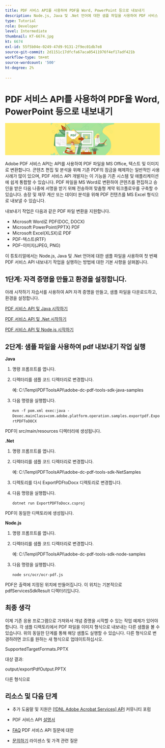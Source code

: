 ```yaml
---
title: PDF 서비스 API를 사용하여 PDF을 Word, PowerPoint 등으로 내보내기
description: Node.js, Java 및 .Net 언어에 대한 샘플 파일을 사용하여 PDF 서비스 API 내보내기 작업을 실행하는 방법을 알아봅니다
type: Tutorial
role: Developer
level: Intermediate
thumbnail: KT-6674.jpg
kt: 6674
exl-id: 55f5b04e-0249-47d9-9131-2f9ec01db7e8
source-git-commit: 2d1151c17dfcfa67aca05411976f4ef17adf421b
workflow-type: tm+mt
source-wordcount: '500'
ht-degree: 2%

---
```


# PDF 서비스 API를 사용하여 PDF을 Word, PowerPoint 등으로 내보내기

![PDF 메인 이미지 만들기](assets/ExportPDF_hero.jpg)

Adobe PDF 서비스 API는 API를 사용하여 PDF 파일을 MS Office, 텍스트 및 이미지로 변환합니다. 콘텐츠 편집 및 분석을 위해 기존 PDF의 잠금을 해제하는 일반적인 사용 사례가 많이 있으며, PDF 서비스 API 개발자는 이 기능을 기존 시스템 및 애플리케이션에 쉽게 통합할 수 있습니다. PDF 파일을 MS Word로 변환하여 콘텐츠를 편집하고 승인을 받은 다음 나중에 서명을 받기 위해 전송하여 맞춤형 계약 워크플로우를 구축할 수 있습니다. 송장 및 재무 계산 또는 데이터 분석을 위해 PDF 컨텐츠를 MS Excel 형식으로 내보낼 수 있습니다.

내보내기 작업은 다음과 같은 PDF 파일 변환을 지원합니다.

* Microsoft Word로 PDF(DOC, DOCX)
* Microsoft PowerPoint(PPTX) PDF
* Microsoft Excel(XLSX)로 PDF
* PDF-텍스트(RTF)
* PDF-이미지(JPEG, PNG)

이 튜토리얼에서는 Node.js, Java 및 .Net 언어에 대한 샘플 파일을 사용하여 첫 번째 PDF 서비스 API 내보내기 작업을 실행하는 방법에 대한 기본 사항을 살펴봅니다.

## 1단계: 자격 증명을 만들고 환경을 설정합니다.

아래 시작하기 자습서를 사용하여 API 자격 증명을 만들고, 샘플 파일을 다운로드하고, 환경을 설정합니다.

[PDF 서비스 API 및 Java 시작하기](gettingstartedjava.md)

[PDF 서비스 API 및 .Net 시작하기](gettingstartednet.md)

[PDF 서비스 API 및 Node.js 시작하기](createpdffromhtml.md)

## 2단계: 샘플 파일을 사용하여 pdf 내보내기 작업 실행

**Java**

1. 명령 프롬프트를 엽니다.

1. 디렉터리를 샘플 코드 디렉터리로 변경합니다.

   예: C:\Temp\PDFToolsAPI\adobe-dc-pdf-tools-sdk-java-samples

1. 다음 명령을 실행합니다.

   `mvn -f pom.xml exec:java -Dexec.mainClass=com.adobe.platform.operation.samples.exportpdf.ExportPDFToDOCX`

PDF이 src/main/resources 디렉터리에 생성됩니다.

**.Net**

1. 명령 프롬프트를 엽니다.

1. 디렉터리를 샘플 코드 디렉터리로 변경합니다.

   예: C:\Temp\PDFToolsAPI\adobe-dc-pdf-tools-sdk-NetSamples

1. 디렉토리를 다시 ExportPDFtoDocx 디렉토리로 변경합니다.

1. 다음 명령을 실행합니다.

   `dotnet run ExportPDFToDocx.csproj`

PDF이 동일한 디렉토리에 생성됩니다.

**Node.js**

1. 명령 프롬프트를 엽니다.

1. 디렉터리를 샘플 코드 디렉터리로 변경합니다.

   예: C:\Temp\PDFToolsAPI\adobe-dc-pdf-tools-sdk-node-samples

1. 다음 명령을 실행합니다.

   `node src/ocr/ocr-pdf.js`

PDF은 출력에 지정된 위치에 만들어집니다. 이 위치는 기본적으로 pdfServicesSdkResult 디렉터리입니다.

## 최종 생각

이제 기존 응용 프로그램으로 가져와서 개념 증명을 시작할 수 있는 작업 예제가 있어야 합니다. 각 샘플 디렉토리에서 PDF 파일을 이미지 형식으로 내보내는 다른 샘플을 볼 수 있습니다. 위의 동일한 단계를 통해 해당 샘플도 실행할 수 있습니다. 다른 형식으로 변경하려면 코드를 원하는 새 형식으로 업데이트하십시오.

SupportedTargetFormats.PPTX

대상 결과:

output/exportPdfOutput.PPTX

다른 형식으로

## 리소스 및 다음 단계

* 추가 도움말 및 지원은 [[!DNL Adobe Acrobat Services] API](https://community.adobe.com/t5/document-cloud-sdk/bd-p/Document-Cloud-SDK?page=1&amp;sort=latest_replies&amp;filter=all) 커뮤니티 포럼

* PDF 서비스 API [설명서](https://www.adobe.com/go/pdftoolsapi_doc)

* [FAQ](https://community.adobe.com/t5/document-cloud-sdk/faq-for-document-services-pdf-tools-api/m-p/10726197) PDF 서비스 API 질문에 대한

* [문의하기](https://www.adobe.com/go/pdftoolsapi_requestform) 라이센스 및 가격 관련 질문

